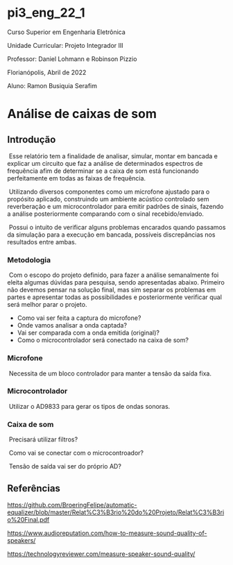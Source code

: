 # pi3_eng_22_1
Curso Superior em Engenharia Eletrônica

Unidade Curricular: Projeto Integrador III

Professor: Daniel Lohmann e Robinson Pizzio

Florianópolis, Abril de 2022 

Aluno: Ramon Busiquia Serafim



# Análise de caixas de som



## Introdução

​		Esse relatório tem a finalidade de analisar, simular, montar em bancada e explicar um circuito que faz a análise de determinados espectros de frequência afim de determinar se a caixa de som está funcionando perfeitamente em todas as faixas de frequência.

​		Utilizando diversos componentes como um microfone ajustado para o propósito aplicado, construindo um ambiente acústico controlado sem reverberação e um microcontrolador para emitir padrões de sinais, fazendo a análise posteriormente comparando com o sinal recebido/enviado.

​		Possui o intuito de verificar alguns problemas encarados quando passamos da simulação para a execução em bancada, possíveis discrepâncias nos resultados entre ambas.



### Metodologia

​		Com o escopo do projeto definido, para fazer a análise semanalmente foi eleita algumas dúvidas para pesquisa, sendo apresentadas abaixo. Primeiro não devemos pensar na solução final, mas sim separar os problemas em partes e apresentar todas as possibilidades e posteriormente verificar qual será melhor parar o projeto.

- Como vai ser feita a captura do microfone?
- Onde vamos analisar a onda captada?
- Vai ser comparada com a onda emitida (original)?
- Como o microcontrolador será conectado na caixa de som?



### Microfone

​		Necessita de um bloco controlador para manter a tensão da saída fixa.



### Microcontrolador

​		Utilizar o AD9833 para gerar os tipos de ondas sonoras.



### Caixa de som

​	Precisará utilizar filtros?

​	Como vai se conectar com o microcontroador?

​	Tensão de saída vai ser do próprio AD?



## Referências

https://github.com/BroeringFelipe/automatic-equalizer/blob/master/Relat%C3%B3rio%20do%20Projeto/Relat%C3%B3rio%20Final.pdf

https://www.audioreputation.com/how-to-measure-sound-quality-of-speakers/

https://technologyreviewer.com/measure-speaker-sound-quality/
